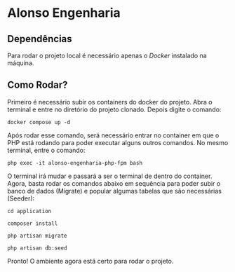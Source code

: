 Alonso Engenharia
==================================

## Dependências #

Para rodar o projeto local é necessário apenas o *Docker* instalado na máquina.

## Como Rodar? ##

Primeiro é necessário subir os containers do docker do projeto. Abra o terminal e entre no diretório do projeto clonado. Depois digite o comando:

`docker compose up -d`

Após rodar esse comando, será necessário entrar no container em que o PHP está rodando para poder executar alguns outros comandos. No mesmo terminal, entre o comando:

`php exec -it alonso-engenharia-php-fpm bash`

O terminal irá mudar e passará a ser o terminal de dentro do container. Agora, basta rodar os comandos abaixo em sequência para poder subir o banco de dados (Migrate) e popular algumas tabelas que são necessárias (Seeder):

`cd application`

`composer install`

`php artisan migrate`

`php artisan db:seed`

Pronto! O ambiente agora está certo para rodar o projeto.